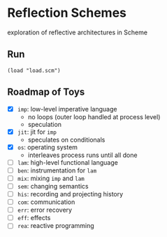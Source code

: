 # Reflection Schemes

exploration of reflective architectures in Scheme

## Run

`(load "load.scm")`

## Roadmap of Toys

- [x] `imp`: low-level imperative language
  - no loops (outer loop handled at process level)
  - speculation
- [x] `jit`: jit for `imp`
  - speculates on conditionals
- [x] `os`: operating system
  - interleaves process runs until all done
- [ ] `lam`: high-level functional language
- [ ] `ben`: instrumentation for `lam`
- [ ] `mix`: mixing `imp` and `lam`
- [ ] `sem`: changing semantics
- [ ] `his`: recording and projecting history
- [ ] `com`: communication
- [ ] `err`: error recovery
- [ ] `eff`: effects
- [ ] `rea`: reactive programming
